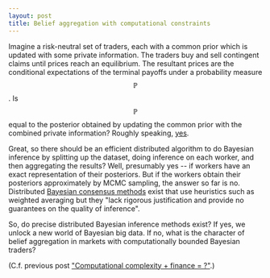 ```yaml
---
layout: post
title: Belief aggregation with computational constraints
---
```


Imagine a risk-neutral set of traders, each with a common prior which is
updated with some private information.
The traders buy and sell contingent claims until prices reach an equilibrium.
The resultant prices are the conditional expectations of the terminal payoffs
under a probability measure $$\mathbb{P}$$.
Is $$\mathbb{P}$$ equal to the posterior obtained by updating the
common prior with the combined private information?
Roughly speaking,
[yes](https://web.stanford.edu/~ost/papers/aggregation.pdf).

Great, so there should be an efficient distributed algorithm to do
Bayesian inference by splitting up the dataset, doing inference on each
worker, and then aggregating the results?
Well, presumably yes -- if workers have an exact representation of their
posteriors.
But if the workers obtain their posteriors approximately by MCMC sampling, the
answer so far is no.
Distributed
[Bayesian consensus methods](http://static.googleusercontent.com/media/research.google.com/en//pubs/archive/41849.pdf)
exist that use heuristics such as weighted averaging but they "lack rigorous
justification and provide no guarantees on the quality of inference".

So, do precise distributed Bayesian inference methods exist?
If yes, we unlock a new world of Bayesian big data.
If no, what is the character of belief aggregation in markets with
computationally bounded Bayesian traders?

(C.f. previous post
["Computational complexity + finance = ?"](http://amacfie.github.io/2018/11/25/complexity_finance/).)


